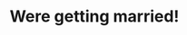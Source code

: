 ---
title: 'Were getting married!'
scrollDownText: 'Chi? Dove? Quando?'
sectionId: 'landing-page'
---